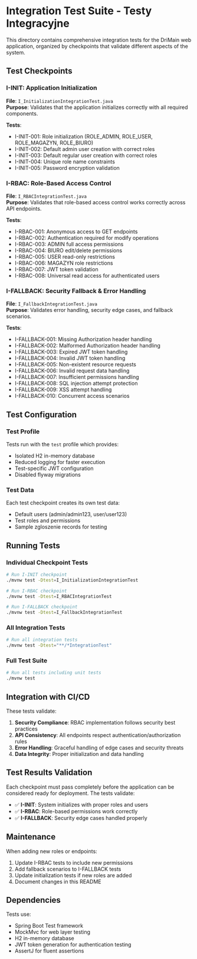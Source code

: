 # Integration Test Suite - Testy Integracyjne

This directory contains comprehensive integration tests for the DriMain web application, organized by checkpoints that validate different aspects of the system.

## Test Checkpoints

### I-INIT: Application Initialization
**File**: `I_InitializationIntegrationTest.java`  
**Purpose**: Validates that the application initializes correctly with all required components.

**Tests**:
- I-INIT-001: Role initialization (ROLE_ADMIN, ROLE_USER, ROLE_MAGAZYN, ROLE_BIURO)
- I-INIT-002: Default admin user creation with correct roles
- I-INIT-003: Default regular user creation with correct roles  
- I-INIT-004: Unique role name constraints
- I-INIT-005: Password encryption validation

### I-RBAC: Role-Based Access Control
**File**: `I_RBACIntegrationTest.java`  
**Purpose**: Validates that role-based access control works correctly across API endpoints.

**Tests**:
- I-RBAC-001: Anonymous access to GET endpoints
- I-RBAC-002: Authentication required for modify operations
- I-RBAC-003: ADMIN full access permissions
- I-RBAC-004: BIURO edit/delete permissions 
- I-RBAC-005: USER read-only restrictions
- I-RBAC-006: MAGAZYN role restrictions
- I-RBAC-007: JWT token validation
- I-RBAC-008: Universal read access for authenticated users

### I-FALLBACK: Security Fallback & Error Handling  
**File**: `I_FallbackIntegrationTest.java`  
**Purpose**: Validates error handling, security edge cases, and fallback scenarios.

**Tests**:
- I-FALLBACK-001: Missing Authorization header handling
- I-FALLBACK-002: Malformed Authorization header handling
- I-FALLBACK-003: Expired JWT token handling
- I-FALLBACK-004: Invalid JWT token handling
- I-FALLBACK-005: Non-existent resource requests
- I-FALLBACK-006: Invalid request data handling
- I-FALLBACK-007: Insufficient permissions handling
- I-FALLBACK-008: SQL injection attempt protection
- I-FALLBACK-009: XSS attempt handling
- I-FALLBACK-010: Concurrent access scenarios

## Test Configuration

### Test Profile
Tests run with the `test` profile which provides:
- Isolated H2 in-memory database
- Reduced logging for faster execution
- Test-specific JWT configuration
- Disabled flyway migrations

### Test Data
Each test checkpoint creates its own test data:
- Default users (admin/admin123, user/user123)
- Test roles and permissions
- Sample zgloszenie records for testing

## Running Tests

### Individual Checkpoint Tests
```bash
# Run I-INIT checkpoint
./mvnw test -Dtest=I_InitializationIntegrationTest

# Run I-RBAC checkpoint  
./mvnw test -Dtest=I_RBACIntegrationTest

# Run I-FALLBACK checkpoint
./mvnw test -Dtest=I_FallbackIntegrationTest
```

### All Integration Tests
```bash
# Run all integration tests
./mvnw test -Dtest="**/*IntegrationTest"
```

### Full Test Suite
```bash
# Run all tests including unit tests
./mvnw test
```

## Integration with CI/CD

These tests validate:
1. **Security Compliance**: RBAC implementation follows security best practices
2. **API Consistency**: All endpoints respect authentication/authorization rules
3. **Error Handling**: Graceful handling of edge cases and security threats
4. **Data Integrity**: Proper initialization and data handling

## Test Results Validation

Each checkpoint must pass completely before the application can be considered ready for deployment. The tests validate:

- ✅ **I-INIT**: System initializes with proper roles and users
- ✅ **I-RBAC**: Role-based permissions work correctly 
- ✅ **I-FALLBACK**: Security edge cases handled properly

## Maintenance

When adding new roles or endpoints:
1. Update I-RBAC tests to include new permissions
2. Add fallback scenarios to I-FALLBACK tests
3. Update initialization tests if new roles are added
4. Document changes in this README

## Dependencies

Tests use:
- Spring Boot Test framework
- MockMvc for web layer testing
- H2 in-memory database
- JWT token generation for authentication testing
- AssertJ for fluent assertions